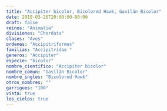 ```yaml
---
title: "Accipiter bicolor, Bicolored Hawk, Gavilán Bicolor"
date: 2018-03-26T20:00:00-00:00
draft: false
reinos: "Animalia"
divisiones: "Chordata"
clases: "Aves"
ordenes: "Accipitriformes"
familias: "Accipitridae "
generos: "Accipiter"
especie: "bicolor"
nombre_cientifico: "Accipiter bicolor"
nombre_comun: "Gavilán Bicolor"
nombre_ingles: "Bicolored Hawk"
otros_nombres: ""
garrigues: "100"
vista: true
los_cielos: true
---
```


